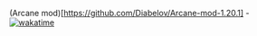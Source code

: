 (Arcane mod)[https://github.com/Diabelov/Arcane-mod-1.20.1] - [![wakatime](https://wakatime.com/badge/github/Diabelov/Arcane-mod-1.20.1.svg?style=flat)](https://wakatime.com/badge/github/Diabelov/Arcane-mod-1.20.1)
